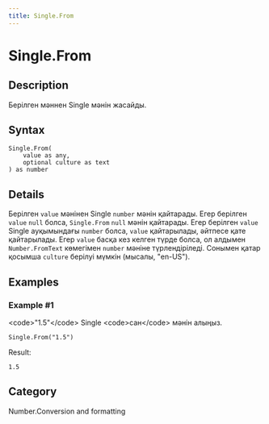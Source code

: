 ```yaml
---
title: Single.From
---
```


# Single.From


## Description

Берілген мәннен Single мәнін жасайды.


## Syntax

```powerquery
Single.From(
    value as any,
    optional culture as text
) as number
```


## Details

Берілген <code>value</code> мәнінен Single <code>number</code> мәнін қайтарады. Егер берілген <code>value</code> <code>null</code> болса, <code>Single.From</code> <code>null</code> мәнін қайтарады. Егер берілген <code>value</code> Single ауқымындағы <code>number</code> болса, <code>value</code> қайтарылады, әйтпесе қате қайтарылады. Егер <code>value</code> басқа кез келген түрде болса, ол алдымен <code>Number.FromText</code> көмегімен <code>number</code> мәніне түрлендіріледі. Сонымен қатар қосымша <code>culture</code> берілуі мүмкін (мысалы, "en-US").


## Examples

### Example #1 
&lt;code&gt;&#34;1.5&#34;&lt;/code&gt; Single &lt;code&gt;сан&lt;/code&gt; мәнін алыңыз.
```powerquery
Single.From("1.5")
```

Result: 
```powerquery
1.5
```




## Category
Number.Conversion and formatting
